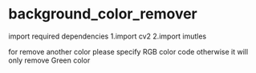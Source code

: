 # background_color_remover

import required dependencies
1.import cv2
2.import imutles


for remove another color please specify RGB color code otherwise it will only remove Green color
